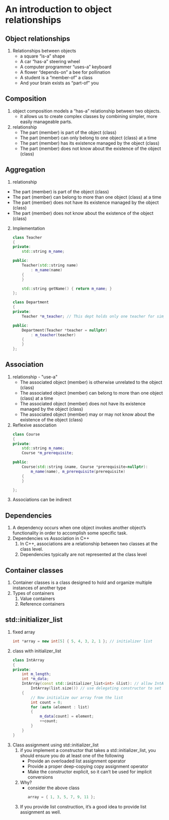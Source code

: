 # An introduction to object relationships
## Object relationships
1. Relationships between objects
   - a square “is-a” shape
   - A car “has-a” steering wheel
   - A computer programmer “uses-a” keyboard
   - A flower “depends-on” a bee for pollination
   - A student is a “member-of” a class
   - And your brain exists as “part-of” you
## Composition
1. object composition models a “has-a” relationship between two objects.
   - it allows us to create complex classes by combining simpler, more easily manageable parts.
2. relationship
   - The part (member) is part of the object (class)
   - The part (member) can only belong to one object (class) at a time
   - The part (member) has its existence managed by the object (class)
   - The part (member) does not know about the existence of the object (class)
## Aggregation
1. relationship
- The part (member) is part of the object (class)
- The part (member) can belong to more than one object (class) at a time
- The part (member) does not have its existence managed by the object (class)
- The part (member) does not know about the existence of the object (class)
2. Implementation
    ```C++
    class Teacher
    {
    private:
        std::string m_name;
    
    public:
        Teacher(std::string name)
            : m_name(name)
        {
        }
    
        std::string getName() { return m_name; }
    };
    
    class Department
    {
    private:
        Teacher *m_teacher; // This dept holds only one teacher for simplicity, but it could hold many teachers
    
    public:
        Department(Teacher *teacher = nullptr)
            : m_teacher(teacher)
        {
        }
    };
    ```
## Association 
1. relationship - "use-a"
   - The associated object (member) is otherwise unrelated to the object (class)
   - The associated object (member) can belong to more than one object (class) at a time
   - The associated object (member) does not have its existence managed by the object (class)
   - The associated object (member) may or may not know about the existence of the object (class)
2. Reflexive association
    ```C++
    class Course
    {
    private:
        std::string m_name;
        Course *m_prerequisite;
    
    public:
        Course(std::string &name, Course *prerequisite=nullptr):
            m_name(name), m_prerequisite(prerequisite)
        {
        }
    
    };
    ```
3. Associations can be indirect
## Dependencies
1. A dependency occurs when one object invokes another object’s functionality in order to accomplish some specific task.
2. Dependencies vs Association in C++
   1. In C++, associations are a relationship between two classes at the class level.
   2. Dependencies typically are not represented at the class level
## Container classes
1. Container classes is a class designed to hold and organize multiple instances of another type
2. Types of containers
   1. Value containers 
   2. Reference containers 
## std::initializer_list
1. fixed array
    ```C++
    int *array = new int[5] { 5, 4, 3, 2, 1 }; // initializer list
    ```
2. class with initializer_list
    ```C++
    class IntArray
    {
    private:
        int m_length;
        int *m_data;
        IntArray(const std::initializer_list<int> &list): // allow IntArray to be initialized via list initialization
            IntArray(list.size()) // use delegating constructor to set up initial array
        {
            // Now initialize our array from the list
            int count = 0;
            for (auto &element : list)
            {
                m_data[count] = element;
                ++count;
            }
        }
    }
    ```
3. Class assignment using std::initializer_list
   1. if you implement a constructor that takes a std::initializer_list, you should ensure you do at least one of the following
      - Provide an overloaded list assignment operator
      - Provide a proper deep-copying copy assignment operator
      - Make the constructor explicit, so it can’t be used for implicit conversions
   2. Why?
      - consider the above class
        ```C++
        array = { 1, 3, 5, 7, 9, 11 };
        ```
   3.  If you provide list construction, it’s a good idea to provide list assignment as well.